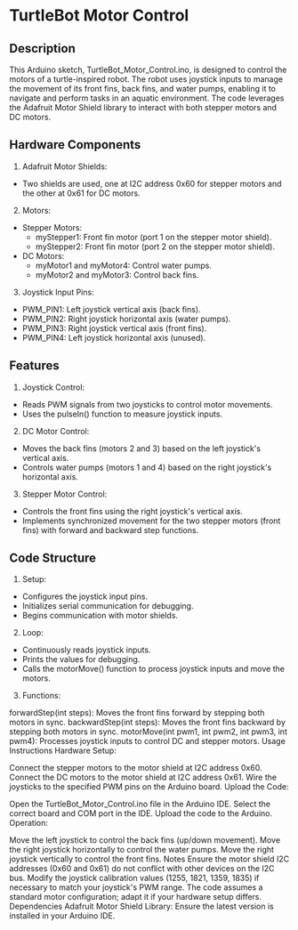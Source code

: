 # TurtleBot Motor Control
## Description
This Arduino sketch, TurtleBot_Motor_Control.ino, is designed to control the motors of a turtle-inspired robot. The robot uses joystick inputs to manage the movement of its front fins, back fins, and water pumps, enabling it to navigate and perform tasks in an aquatic environment. The code leverages the Adafruit Motor Shield library to interact with both stepper motors and DC motors.

## Hardware Components
1. Adafruit Motor Shields:
* Two shields are used, one at I2C address 0x60 for stepper motors and the other at 0x61 for DC motors.
2. Motors:
  * Stepper Motors:
    * myStepper1: Front fin motor (port 1 on the stepper motor shield).
    * myStepper2: Front fin motor (port 2 on the stepper motor shield).
  * DC Motors:
    * myMotor1 and myMotor4: Control water pumps.
    * myMotor2 and myMotor3: Control back fins.
3. Joystick Input Pins:
  * PWM_PIN1: Left joystick vertical axis (back fins).
  * PWM_PIN2: Right joystick horizontal axis (water pumps).
  * PWM_PIN3: Right joystick vertical axis (front fins).
  * PWM_PIN4: Left joystick horizontal axis (unused).
 
## Features
1. Joystick Control:
  * Reads PWM signals from two joysticks to control motor movements.
  * Uses the pulseIn() function to measure joystick inputs.
2. DC Motor Control:
  * Moves the back fins (motors 2 and 3) based on the left joystick's vertical axis.
  * Controls water pumps (motors 1 and 4) based on the right joystick's horizontal axis.
3. Stepper Motor Control:
  * Controls the front fins using the right joystick's vertical axis.
  * Implements synchronized movement for the two stepper motors (front fins) with forward and backward step functions.

## Code Structure
1. Setup:
  * Configures the joystick input pins.
  * Initializes serial communication for debugging.
  * Begins communication with motor shields.
2. Loop:
  * Continuously reads joystick inputs.
  * Prints the values for debugging.
  * Calls the motorMove() function to process joystick inputs and move the motors.
3. Functions:

forwardStep(int steps): Moves the front fins forward by stepping both motors in sync.
backwardStep(int steps): Moves the front fins backward by stepping both motors in sync.
motorMove(int pwm1, int pwm2, int pwm3, int pwm4): Processes joystick inputs to control DC and stepper motors.
Usage Instructions
Hardware Setup:

Connect the stepper motors to the motor shield at I2C address 0x60.
Connect the DC motors to the motor shield at I2C address 0x61.
Wire the joysticks to the specified PWM pins on the Arduino board.
Upload the Code:

Open the TurtleBot_Motor_Control.ino file in the Arduino IDE.
Select the correct board and COM port in the IDE.
Upload the code to the Arduino.
Operation:

Move the left joystick to control the back fins (up/down movement).
Move the right joystick horizontally to control the water pumps.
Move the right joystick vertically to control the front fins.
Notes
Ensure the motor shield I2C addresses (0x60 and 0x61) do not conflict with other devices on the I2C bus.
Modify the joystick calibration values (1255, 1821, 1359, 1835) if necessary to match your joystick's PWM range.
The code assumes a standard motor configuration; adapt it if your hardware setup differs.
Dependencies
Adafruit Motor Shield Library: Ensure the latest version is installed in your Arduino IDE.
